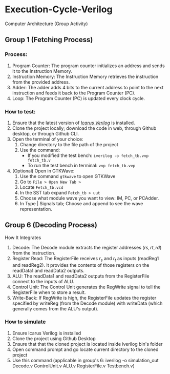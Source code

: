 # Execution-Cycle-Verilog
Computer Architecture (Group Activity)


## Group 1 (Fetching Process)

### Process:

1. Program Counter: The program counter initializes an address and sends it to the Instruction Memory.
2. Instruction Memory: The Instruction Memory retrieves the instruction from the provided address.
3. Adder: The adder adds 4 bits to the current address to point to the next instruction and feeds it back to the Program Counter (PC).
4. Loop: The Program Counter (PC) is updated every clock cycle.

### How to test:

1. Ensure that the latest version of *[Icarus Verilog](https://bleyer.org/icarus/)* is installed.
2. Clone the project locally; download the code in web, through Github desktop, or through Github CLI.
3. Open the terminal of your choice:
    1. Change directory to the file path of the project
    2. Use the command:
        - If you modified the test bench: `iverilog -o fetch_tb.vvp fetch_tb.v`
        - To run the test bench in terminal: `vvp fetch_tb.vvp`
4. (Optional) Open in GTKWave:
    1. Use the command `gtkwave` to open GTKWave
    2. Go to `File > Open New Tab >`
    3. Locate `Fetch_tb.vcd`
    4. In the SST tab expand `Fetch_tb > uut`
    5. Choose what module wave you want to view: IM, PC, or PCAdder.
    6. In Type | Signals tab; Choose and append to see the wave representation.


## Group 6 (Decoding Process) 

How It Integrates  
1. Decode: The Decode module extracts the register addresses ($rs, rt, rd$) from the instruction.  
2. Register Read: The RegisterFile receives $r_{s}$ and $r_t$ as inputs (readReg1 and readReg2). It provides the contents of those registers on the readData1 and readData2 outputs.  
3. ALU: The readData1 and readData2 outputs from the RegisterFile connect to the inputs of  ALU.  
4. Control Unit: The Control Unit generates the RegWrite signal to tell the RegisterFile when to store a result.  
5. Write-Back: If RegWrite is high, the RegisterFile updates the register specified by writeReg (from the Decode module) with writeData (which generally comes from the ALU's output).

### How to simulate

1. Ensure Icarus Verilog is installed
2. Clone the project using Github Desktop
3. Ensure that that the cloned project is located inside iverilog bin's folder
4. Open command prompt and go locate current directory to the cloned project
5. Use this command (applicable in group's 6: iverilog -o simulation_out Decode.v ControlUnit.v ALU.v RegisterFile.v Testbench.v)


